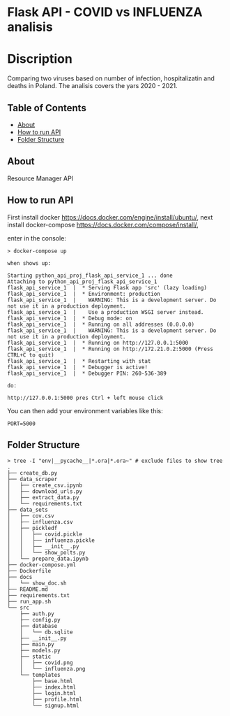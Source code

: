 # Flask API - COVID vs INFLUENZA analisis

# Discription

Comparing two viruses based on number of infection, hospitalizatin and deaths in Poland.
The analisis covers the yars 2020 - 2021.

## Table of Contents

- [About](#about)
- [How to run API](#api)
- [Folder Structure](#structure)


## About <a name = "about"></a>

Resource Manager API

## How to run API <a name="api"></a>

First install docker https://docs.docker.com/engine/install/ubuntu/, 
next install docker-compose https://docs.docker.com/compose/install/,

enter in the console:
```
> docker-compose up

when shows up:

Starting python_api_proj_flask_api_service_1 ... done
Attaching to python_api_proj_flask_api_service_1
flask_api_service_1  |  * Serving Flask app 'src' (lazy loading)
flask_api_service_1  |  * Environment: production
flask_api_service_1  |    WARNING: This is a development server. Do not use it in a production deployment.
flask_api_service_1  |    Use a production WSGI server instead.
flask_api_service_1  |  * Debug mode: on
flask_api_service_1  |  * Running on all addresses (0.0.0.0)
flask_api_service_1  |    WARNING: This is a development server. Do not use it in a production deployment.
flask_api_service_1  |  * Running on http://127.0.0.1:5000
flask_api_service_1  |  * Running on http://172.21.0.2:5000 (Press CTRL+C to quit)
flask_api_service_1  |  * Restarting with stat
flask_api_service_1  |  * Debugger is active!
flask_api_service_1  |  * Debugger PIN: 260-536-389

do:

http://127.0.0.1:5000 pres Ctrl + left mouse click
```

You can then add your environment variables like this:

```
PORT=5000
```

## Folder Structure <a name="structure"></a>

```
> tree -I "env|__pycache__|*.ora|*.ora~" # exclude files to show tree
.
├── create_db.py
├── data_scraper
│   ├── create_csv.ipynb
│   ├── download_urls.py
│   ├── extract_data.py
│   └── requirements.txt
├── data_sets
│   ├── cov.csv
│   ├── influenza.csv
│   ├── pickledf
│   │   ├── covid.pickle
│   │   ├── influenza.pickle
│   │   ├── __init__.py
│   │   └── show_polts.py
│   └── prepare_data.ipynb
├── docker-compose.yml
├── Dockerfile
├── docs
│   └── show_doc.sh
├── README.md
├── requirements.txt
├── run_app.sh
└── src
    ├── auth.py
    ├── config.py
    ├── database
    │   └── db.sqlite
    ├── __init__.py
    ├── main.py
    ├── models.py
    ├── static
    │   ├── covid.png
    │   └── influenza.png
    └── templates
        ├── base.html
        ├── index.html
        ├── login.html
        ├── profile.html
        └── signup.html
```
